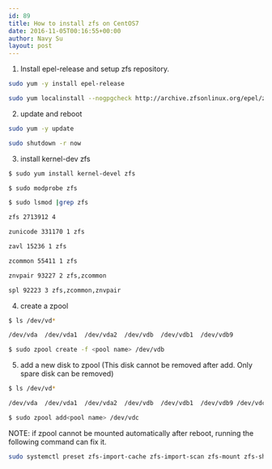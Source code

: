 ```yaml
---
id: 89
title: How to install zfs on CentOS7
date: 2016-11-05T00:16:55+00:00
author: Navy Su
layout: post
---
```

1. Install epel-release and setup zfs repository.

~~~bash
sudo yum -y install epel-release

sudo yum localinstall --nogpgcheck http://archive.zfsonlinux.org/epel/zfs-release.el7.noarch.rpm

~~~

2. update and reboot

~~~bash
sudo yum -y update

sudo shutdown -r now

~~~

3. install kernel-dev zfs
  

~~~bash
$ sudo yum install kernel-devel zfs

$ sudo modprobe zfs

$ sudo lsmod |grep zfs

zfs 2713912 4

zunicode 331170 1 zfs

zavl 15236 1 zfs

zcommon 55411 1 zfs

znvpair 93227 2 zfs,zcommon

spl 92223 3 zfs,zcommon,znvpair

~~~

4. create a zpool

~~~bash
$ ls /dev/vd*

/dev/vda  /dev/vda1  /dev/vda2  /dev/vdb  /dev/vdb1  /dev/vdb9

$ sudo zpool create -f <pool name> /dev/vdb

~~~

5. add a new disk to zpool (This disk cannot be removed after add. Only spare disk can be removed)

~~~bash
$ ls /dev/vd*

/dev/vda  /dev/vda1  /dev/vda2  /dev/vdb  /dev/vdb1  /dev/vdb9 /dev/vdc

$ sudo zpool add<pool name> /dev/vdc

~~~

NOTE: if zpool cannot be mounted automatically after reboot, running the following command can fix it.

~~~bash
sudo systemctl preset zfs-import-cache zfs-import-scan zfs-mount zfs-share zfs-zed zfs.target
~~~